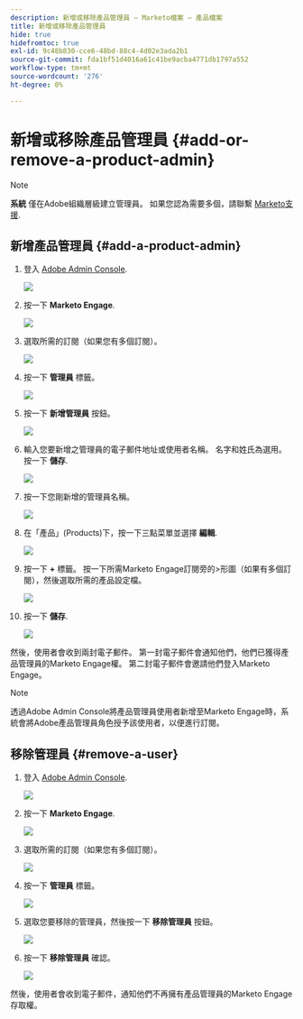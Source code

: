 ```yaml
---
description: 新增或移除產品管理員 — Marketo檔案 — 產品檔案
title: 新增或移除產品管理員
hide: true
hidefromtoc: true
exl-id: 9c48b830-cce6-48bd-88c4-4d02e3ada2b1
source-git-commit: fda1bf51d4016a61c41be9acba4771db1797a552
workflow-type: tm+mt
source-wordcount: '276'
ht-degree: 0%

---
```


# 新增或移除產品管理員 {#add-or-remove-a-product-admin}

>[!NOTE]
>
>**系統** 僅在Adobe組織層級建立管理員。 如果您認為需要多個，請聯繫 [Marketo支援](https://nation.marketo.com/t5/support/ct-p/Support).

## 新增產品管理員 {#add-a-product-admin}

1. 登入 [Adobe Admin Console](https://adminconsole.adobe.com/).

   ![](assets/add-or-remove-a-product-admin-1.png)

1. 按一下 **Marketo Engage**.

   ![](assets/add-or-remove-a-product-admin-2.png)

1. 選取所需的訂閱（如果您有多個訂閱）。

   ![](assets/add-or-remove-a-product-admin-3.png)

1. 按一下 **管理員** 標籤。

   ![](assets/add-or-remove-a-product-admin-4.png)

1. 按一下 **新增管理員** 按鈕。

   ![](assets/add-or-remove-a-product-admin-5.png)

1. 輸入您要新增之管理員的電子郵件地址或使用者名稱。 名字和姓氏為選用。 按一下 **儲存**.

   ![](assets/add-or-remove-a-product-admin-6.png)

1. 按一下您剛新增的管理員名稱。

   ![](assets/add-or-remove-a-product-admin-7.png)

1. 在「產品」(Products)下，按一下三點菜單並選擇 **編輯**.

   ![](assets/add-or-remove-a-product-admin-8.png)

1. 按一下 **+** 標籤。 按一下所需Marketo Engage訂閱旁的>形圖（如果有多個訂閱），然後選取所需的產品設定檔。

   ![](assets/add-or-remove-a-product-admin-9.png)

1. 按一下 **儲存**.

   ![](assets/add-or-remove-a-product-admin-10.png)

然後，使用者會收到兩封電子郵件。 第一封電子郵件會通知他們，他們已獲得產品管理員的Marketo Engage權。 第二封電子郵件會邀請他們登入Marketo Engage。

>[!NOTE]
>
>透過Adobe Admin Console將產品管理員使用者新增至Marketo Engage時，系統會將Adobe產品管理員角色授予該使用者，以便進行訂閱。

## 移除管理員 {#remove-a-user}

1. 登入 [Adobe Admin Console](https://adminconsole.adobe.com/).

   ![](assets/add-or-remove-a-product-admin-11.png)

1. 按一下 **Marketo Engage**.

   ![](assets/add-or-remove-a-product-admin-12.png)

1. 選取所需的訂閱（如果您有多個訂閱）。

   ![](assets/add-or-remove-a-product-admin-13.png)

1. 按一下 **管理員** 標籤。

   ![](assets/add-or-remove-a-product-admin-14.png)

1. 選取您要移除的管理員，然後按一下 **移除管理員** 按鈕。

   ![](assets/add-or-remove-a-product-admin-15.png)

1. 按一下 **移除管理員** 確認。

   ![](assets/add-or-remove-a-product-admin-16.png)

然後，使用者會收到電子郵件，通知他們不再擁有產品管理員的Marketo Engage存取權。
